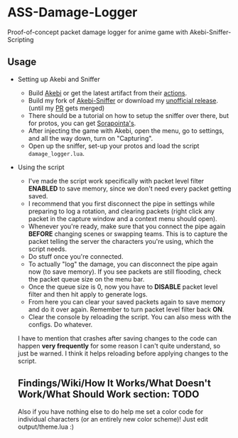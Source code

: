 # ASS-Damage-Logger
Proof-of-concept packet damage logger for anime game with Akebi-Sniffer-Scripting

## Usage
- Setting up Akebi and Sniffer
  - Build [Akebi](https://github.com/Akebi-Group/Akebi-GC) or get the latest artifact from their [actions](https://github.com/Akebi-Group/Akebi-GC/actions).
  - Build my fork of [Akebi-Sniffer](https://github.com/RainAfterDark/Akebi-PacketSniffer) or download my [unofficial release](https://github.com/RainAfterDark/Akebi-PacketSniffer/releases/tag/Unofficial). (until my [PR](https://github.com/Akebi-Group/Akebi-PacketSniffer/pull/10) gets merged)
  - There should be a tutorial on how to setup the sniffer over there, but for protos, you can get [Sorapointa's](https://github.com/Sorapointa/Sorapointa-Protos).
  - After injecting the game with Akebi, open the menu, go to settings, and all the way down, turn on "Capturing".
  - Open up the sniffer, set-up your protos and load the script `damage_logger.lua`.
  
- Using the script
  - I've made the script work specifically with packet level filter **ENABLED** to save memory, since we don't need every packet getting saved.
  - I recommend that you first disconnect the pipe in settings while preparing to log a rotation, and clearing packets (right click any packet in the capture window and a context menu should open).
  - Whenever you're ready, make sure that you connect the pipe again **BEFORE** changing scenes or swapping teams. This is to capture the packet telling the server the characters you're using, which the script needs.
  - Do stuff once you're connected.
  - To actually "log" the damage, you can disconnect the pipe again now (to save memory). If you see packets are still flooding, check the packet queue size on the menu bar.
  - Once the queue size is 0, now you have to **DISABLE** packet level filter and then hit apply to generate logs.
  - From here you can clear your saved packets again to save memory and do it over again. Remember to turn packet level filter back **ON**.
  - Clear the console by reloading the script. You can also mess with the configs. Do whatever.
  
  I have to mention that crashes after saving changes to the code can happen **very frequently** for some reason I can't quite understand, so just be warned. I think it helps reloading before applying changes to the script.
  
  ## Findings/Wiki/How It Works/What Doesn't Work/What Should Work section: TODO
  
  Also if you have nothing else to do help me set a color code for individual characters (or an entirely new color scheme)! Just edit output/theme.lua :)
